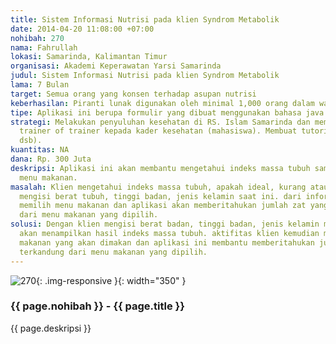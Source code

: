```yaml
---
title: Sistem Informasi Nutrisi pada klien Syndrom Metabolik
date: 2014-04-20 11:08:00 +07:00
nohibah: 270
nama: Fahrullah
lokasi: Samarinda, Kalimantan Timur
organisasi: Akademi Keperawatan Yarsi Samarinda
judul: Sistem Informasi Nutrisi pada klien Syndrom Metabolik
lama: 7 Bulan
target: Semua orang yang konsen terhadap asupan nutrisi
keberhasilan: Piranti lunak digunakan oleh minimal 1,000 orang dalam waktu 5 bulan
tipe: Aplikasi ini berupa formulir yang dibuat menggunakan bahasa java.
strategi: Melakukan penyuluhan kesehatan di RS. Islam Samarinda dan membentuk pelatihan
  trainer of trainer kepada kader kesehatan (mahasiswa). Membuat tutorial (teks, video,
  dsb).
kuantitas: NA
dana: Rp. 300 Juta
deskripsi: Aplikasi ini akan membantu mengetahui indeks massa tubuh sampai pemilihan
  menu makanan.
masalah: Klien mengetahui indeks massa tubuh, apakah ideal, kurang atau berlebih dengan
  mengisi berat tubuh, tinggi badan, jenis kelamin saat ini. dari informasi ini klien
  memilih menu makanan dan aplikasi akan memberitahukan jumlah zat yang terkandung
  dari menu makanan yang dipilih.
solusi: Dengan klien mengisi berat badan, tinggi badan, jenis kelamin maka aplikasi
  akan menampilkan hasil indeks massa tubuh. aktifitas klien kemudian memilih menu
  makanan yang akan dimakan dan aplikasi ini membantu memberitahukan jumlah zat yang
  terkandung dari menu makanan yang dipilih.
---
```


![270](/static/img/hibahcms/270.png){: .img-responsive }{: width="350" }

### {{ page.nohibah }} - {{ page.title }}

{{ page.deskripsi }}
